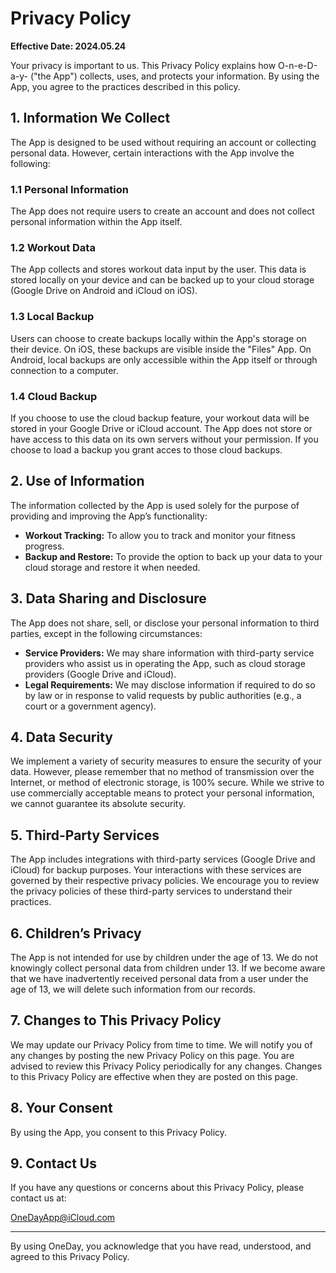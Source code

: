# Privacy Policy

**Effective Date: 2024.05.24**

Your privacy is important to us. This Privacy Policy explains how O-n-e-D-a-y- ("the App") collects, uses, and protects your information. By using the App, you agree to the practices described in this policy.

## 1. Information We Collect
The App is designed to be used without requiring an account or collecting personal data. However, certain interactions with the App involve the following:

### 1.1 Personal Information
The App does not require users to create an account and does not collect personal information within the App itself.

### 1.2 Workout Data
The App collects and stores workout data input by the user. This data is stored locally on your device and can be backed up to your cloud storage (Google Drive on Android and iCloud on iOS).

### 1.3 Local Backup
Users can choose to create backups locally within the App's storage on their device. On iOS, these backups are visible inside the "Files" App. On Android, local backups are only accessible within the App itself or through connection to a computer.

### 1.4 Cloud Backup
If you choose to use the cloud backup feature, your workout data will be stored in your Google Drive or iCloud account. The App does not store or have access to this data on its own servers without your permission. If you choose to load a backup you grant acces to those cloud backups.

## 2. Use of Information
The information collected by the App is used solely for the purpose of providing and improving the App’s functionality:

- **Workout Tracking:** To allow you to track and monitor your fitness progress.
- **Backup and Restore:** To provide the option to back up your data to your cloud storage and restore it when needed.

## 3. Data Sharing and Disclosure
The App does not share, sell, or disclose your personal information to third parties, except in the following circumstances:

- **Service Providers:** We may share information with third-party service providers who assist us in operating the App, such as cloud storage providers (Google Drive and iCloud).
- **Legal Requirements:** We may disclose information if required to do so by law or in response to valid requests by public authorities (e.g., a court or a government agency).

## 4. Data Security
We implement a variety of security measures to ensure the security of your data. However, please remember that no method of transmission over the Internet, or method of electronic storage, is 100% secure. While we strive to use commercially acceptable means to protect your personal information, we cannot guarantee its absolute security.

## 5. Third-Party Services
The App includes integrations with third-party services (Google Drive and iCloud) for backup purposes. Your interactions with these services are governed by their respective privacy policies. We encourage you to review the privacy policies of these third-party services to understand their practices.

## 6. Children’s Privacy
The App is not intended for use by children under the age of 13. We do not knowingly collect personal data from children under 13. If we become aware that we have inadvertently received personal data from a user under the age of 13, we will delete such information from our records.

## 7. Changes to This Privacy Policy
We may update our Privacy Policy from time to time. We will notify you of any changes by posting the new Privacy Policy on this page. You are advised to review this Privacy Policy periodically for any changes. Changes to this Privacy Policy are effective when they are posted on this page.

## 8. Your Consent
By using the App, you consent to this Privacy Policy.

## 9. Contact Us
If you have any questions or concerns about this Privacy Policy, please contact us at:

[OneDayApp@iCloud.com](mailto:OneDayApp@iCloud.com)

---

By using OneDay, you acknowledge that you have read, understood, and agreed to this Privacy Policy.
